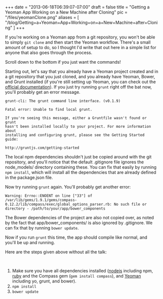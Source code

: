 
+++
date = "2013-06-18T06:39:07-07:00"
draft = false
title = "Getting a Yeoman App Working on a New Machine after Cloning"
pic = "/files/yeomanClone.png"
aliases = [
  "/blog/Getting+a+Yeoman+App+Working+on+a+New+Machine+after+Cloning"
]
+++

<p>If you're working on a Yeoman app from a git repository, you won't be able to simply <code>git clone</code> and then start the Yeoman workflow.  There's a small amount of setup to do, so I thought I'd write that out here in a simple list for anyone that also goes through the process.</p>

<p>Scroll down to the bottom if you just want the commands!</p>

<p>Starting out, let's say that you already have a Yeoman project created and in a git repository that you just cloned, and you already have Yeoman, Bower, and Grunt installed (if you're still setting up Yeoman, you can check out the <a href="yeoman.io/gettingstarted.html">official documentation</a>).  If you just try running <code>grunt</code> right off the bat now, you'll probably get an error message.</p>

<pre><code>grunt-cli: The grunt command line interface. (v0.1.9)

Fatal error: Unable to find local grunt.

If you're seeing this message, either a Gruntfile wasn't found or grunt
hasn't been installed locally to your project. For more information about
installing and configuring grunt, please see the Getting Started guide:

http://gruntjs.com/getting-started
</code></pre>

<p>The local npm dependencies shouldn't just be copied around with the git repository, and you'll notice that the default .gitignore file ignores the node_models/ directory containing these.  You can fix that easily by running <code>npm install</code>, which will install all the dependencies that are already defined in the package.json file.</p>

<p>Now try running <code>grunt</code> again.  You'll probably get another error:</p>

<pre><code>Warning: Errno::ENOENT on line ["33"] of /var/lib/gems/1.9.1/gems/compass-0.12.2/lib/compass/exec/global_options_parser.rb: No such file or directory - /path/to/your/app/bower_components
</code></pre>

<p>The Bower dependencies of the project are also not copied over, as noted by the fact that app/bower_components/ is also ignored by .gitignore.  We can fix that by running <code>bower update</code>.</p>

<p>Now if you run <code>grunt</code> this time, the app should compile like normal, and you'll be up and running.</p>

<p>Here are the steps given above without all the talk:</p>

<p><br /></p>

<ol>
<li>Make sure you have all dependencies installed (<a href="http://nodejs.org/">nodejs</a> including npm, <a href="http://www.ruby-lang.org">ruby</a> and the Compass gem (<code>gem install compass</code>), and <a href="http://yeoman.io">Yeoman</a> including yo, grunt, and bower).</li>
<li><code>npm install</code></li>
<li><code>bower update</code></li>
</ol>